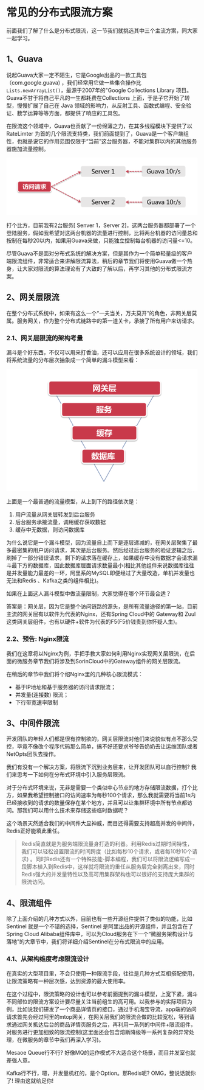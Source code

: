 # 常见的分布式限流方案

前面我们了解了什么是分布式限流，这一节我们就挑选其中三个主流方案，同大家一起学习。

## 1、Guava

说起Guava大家一定不陌生，它是Google出品的一款工具包（com.google.guava) ，我们经常用它做一些集合操作比 `Lists.newArrayList()`，最源于2007年的"Google Collections Library 项目。Guava不甘于将自己平凡的一生都耗费在Collections 上面，于是子它开始了转型，慢慢扩展了自己在 Java 领域的影响力，从反射工具、函数式编程、安全验证、数学运算等等方面，都提供了响应的工具包。

在限流这个领域中，Guava也贡献了一份绵薄之力，在其多线程模块下提供了以RateLimter 为首的几个限流支持类，我们前面提到了，Guava是一个客户端组性，也就是说它的作用范围仅限于“当前”这台服务器，不能对集群以内的其他服务器施加流量控制。

![输入图片说明](../img/03.png)

打个比方，目前我有2台服务[ Senver 1，Server 2]，这两台服务器都部署了一个登陆服务，假如我希望对这两台机器的流量进行控制，比将两台机器的访问量总和按制在每秒20以内，如果用Guava来做，只能独立控制每台机器的访问量<=10。

尽管Guava不是面对分布式系统的解决方案，但是其作为一个简单轻量级的客户端限流组件，非常适合来讲解限流算法，稍后的章节我们将使用Guava做一个热身，让大家对限流的算法理论有了大致的了解以后，再学习其他的分布式限流方案。

## 2、网关层限流

在整个分布式系统中，如果有这么一个“一夫当关，万夫莫开”的角色，非网关层莫属。服务网关，作为整个分布式链路中的第一道关卡，承接了所有用户来访请求。

### 2.1、网关层限流的架构考量

漏斗是个好东西，不仅可以用来打香油，还可以应用在很多系统设计的领域，我们将系统流量的分布层次抽象成一个简单的漏斗模型来看：

![输入图片说明](../img/04.png)

上面是一个最普通的流量模型，从上到下的路径依次是：

1. 用户流量从网关层转发到后台服务
2. 后台服务承接流量，调用缓存获取数据
3. 缓存中无数据，则访问数据库

为什么说它是一个漏斗模型，因为流量自上而下是逐层递减的，在网关层聚集了最多最密集的用户访问请求，其次是后台服务。然后经过后台服务的验证逻辑之后，刷掉了一部分错误请求，剩下的请求落在缓存上，如果缓存中没有数据才会请求漏斗最下方的数据库，因此数据库层面请求数量最小(相比其他组件来说数据库往往是并发量能力最差的一环，阿里系的MySQL即便经过了大量改造，单机并发量也无法和Redis 、Kafka之类的组件相比)。

如果在上面这人漏斗模型中做流量限制，大家觉得在哪个环节最合适？

答案是：网关层，因为它是整个访问链路的源头，是所有流量途径的第一站，目前主流的网关层有以软件为代表的Nginx，还有Spring Cloud中的 Gateway和 Zuul 这类网关层组件，也有以硬件+软件为代表的F5(F5价钱贵到你怀疑人生)。

### 2.2、预告: Nginx限流

我们在这章将以Nginx为例，手把手教大家如何利用Nginx实现网关层限流，在后面的微服务章节我们将涉及到SorinCloud中的Gateway组件的网关层限流。

在稍后的章节中我们将个绍Nginx里的几种核心限流模式：

- 基于IP地址和基于服务器的访问请求限流；
- 并发量(连接数) 限流；
- 下行带宽速率限制

## 3、中间件限流

开发团队的年轻人们都是很有控制欲的，网关层限流对他们来说貌似有点不那么受控，毕竟不像改个程序代码那么简单，搞不好还要求爷爷告奶奶去让运维团队或者NetOpts团队去操作。

我们有没有一个解决方案，将限流下沉到业务层来，让开发团队可以自行控制? 我们来思考一下如何在分布式环境中引入服务层限流。

对于分布式环境来说，无非是需要一个类似中心节点的地方存储限流数据，打个比方，如果我希望控制接口的访问速率为每秒100个请求，那么我就需要将当前1s内已经接收到的请求的数量保存在某个地方，并且可以让集群环境中所有节点都访问。那我们可以用什么技术来存储这些临时数据呢？

这个场景天然适合我们的中间件大显神威，而目还得需要支持超高并发的中间件，Redis正好能填此重任。

> Redis简直就是为服务端限流量身打造的利器。利用Redis过期时间特性，我们可以轻松设置限流的时间跨度（比如每秒10个请求，或者每10秒10个请求) 。同时Redis还有一个特殊技能-脚本编程，我们可以将限流逻编写成一段脚本植入到Redis中，这样就将限流的重任从服务层完全剥离出来，同时Redis强大的并发量特性以及高可用集群架构也可以很好的支持庞大集群的限流访问。

## 4、限流组件

除了上面介绍的几种方式以外，目前也有一些开源组件提供了类似的功能，比如 Sentinel 就是一个不错的选择，Sentinel 是阿里出品的开源组件，并且包含在了Spring Cloud Alibaba组件库中，可以为Cloud服务在下一个“微服务架构设计与落地”的大章节中，我们将详细介绍Sentinel在分布式限流中的应用。

### 4.1、从架构维度考虑限流设计

在真实的大型项目里，不会只使用一种限流手段，往往是几种方式互相搭配使用，让限流策略有一种层次感，达到资源的最大使用率。

在这个过程中，限流策略的设计也可以参考前面提到的漏斗模型，上宽下紧，漏斗不同部位的限流方案设计要尽量关注当前组生的高可用。以我参与的实际项目为例，比如说我们研发了一个商品详情页的接口，通过手机淘宝导流，app端的访问请求首先会经过阿里的mtop网关，在网关层我们的限流会做的比较宽松，等到请求通过网关抵达后台的商品详情页服务之后，再利用一系列的中间件+限流组件，对服务进行更加细致的限流控制(这里面还会包含熔断降级等一系列复杂的异常处理，在微服务的章节中我们再深入学习)。

Mesaoe Queue行不行? 好像MQ的运作模式不大适合这个场景，而目并发室也就差强人意。

Kafka行不行，嗯，并发量机杠的，是个Option。那Redis呢? OMG，整说话就你了! 理由这就给足你!